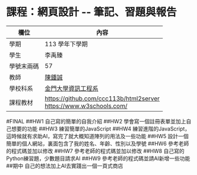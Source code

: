 # 課程：網頁設計 -- 筆記、習題與報告

欄位 | 內容
-----|--------
學期 | 113 學年下學期
學生 |  李禹臻
學號末兩碼 | 57
教師 | [陳鍾誠](https://www.nqu.edu.tw/educsie/index.php?act=blog&code=list&ids=4)
學校科系 | [金門大學資訊工程系](https://www.nqu.edu.tw/educsie/index.php)
課程教材 | https://github.com/ccc113b/html2server <br/> https://www.w3schools.com/

#FINAL
##HW1
自己寫的簡單的自我介紹
##HW2
學會寫一個註冊表單並加上自己想要的功能
##HW3
練習簡單的JavaScript
##HW4
練習進階的JavaScript，這時候就有求助AI，寫完了就大概知道陣列的用法及一些功能
##HW5
設計一個簡單的個人網站，裏面包含了我的姓名、年齡、性別以及學號
##HW6
參考老師的程式碼並加以修改
##HW7
參考老師的程式碼並加以修改
##HW8
自己寫的Python練習題，少數題目請求AI
##HW9
參考老師的程式碼並請AI新增一些功能
##期中
自己的想法加上AI去實踐出一個一頁式商店
